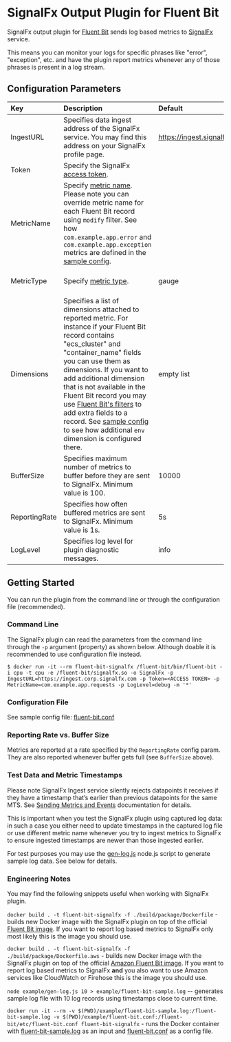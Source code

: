 # SignalFx Output Plugin for Fluent Bit

SignalFx output plugin for [Fluent Bit](https://docs.fluentbit.io) sends log based metrics to [SignalFx](https://www.SignalFx.com) service.

This means you can monitor your logs for specific phrases like "error", "exception", etc. and have the plugin report metrics whenever any of those phrases is present in a log stream.

## Configuration Parameters

| Key | Description | Default | Example |
| :--- | :--- | :--- | :--- |
| IngestURL | Specifies data ingest address of the SignalFx service. You may find this address on your SignalFx profile page. | https://ingest.signalfx.com | https://ingest.eu0.signalfx.com |
| Token | Specify the SignalFx [access token](https://docs.signalfx.com/en/latest/admin-guide/tokens.html#working-with-access-tokens). | | abcdefgh12345678 |
| MetricName | Specify [metric name](https://docs.signalfx.com/en/latest/reference/glossary/glossary.html#term-metric). Please note you can override metric name for each Fluent Bit record using `modify` filter. See how `com.example.app.error` and `com.example.app.exception` metrics are defined in the [sample config](example/fluent-bit.conf). |  | com.example.app.requests |
| MetricType | Specify [metric type](https://docs.signalfx.com/en/latest/metrics-metadata/metric-types.html#metric-types). | gauge | "gauge", "counter" or "cumulative counter" (without quotes) |
| Dimensions | Specifies a list of dimensions attached to reported metric. For instance if your Fluent Bit record contains "ecs_cluster" and "container_name" fields you can use them as dimensions. If you want to add additional dimension that is not available in the Fluent Bit record you may use [Fluent Bit's filters](https://docs.fluentbit.io/manual/filter) to add extra fields to a record. See [sample config](example/fluent-bit.conf) to see how additional `env` dimension is configured there. | empty list | ecs_cluster, container_name, realm |
| BufferSize | Specifies maximum number of metrics to buffer before they are sent to SignalFx. Minimum value is 100. | 10000 | any value >= 100 |
| ReportingRate | Specifies how often buffered metrics are sent to SignalFx. Minimum value is 1s. | 5s | 1s, 5s, 3m, etc. |
| LogLevel | Specifies log level for plugin diagnostic messages. | info | debug, info, warning, error |

## Getting Started

You can run the plugin from the command line or through the configuration file (recommended).

### Command Line

The SignalFx plugin can read the parameters from the command line through the `-p` argument \(property\) as shown below. Although doable it is recommended to use configuration file instead.

`$ docker run -it --rm fluent-bit-signalfx /fluent-bit/bin/fluent-bit -i cpu -t cpu -e /fluent-bit/signalfx.so -o SignalFx -p IngestURL=https://ingest.corp.signalfx.com -p Token=<ACCESS TOKEN> -p MetricName=com.example.app.requests -p LogLevel=debug -m '*'`

### Configuration File

See sample config file: [fluent-bit.conf](example/fluent-bit.conf)

### Reporting Rate vs. Buffer Size 

Metrics are reported at a rate specified by the `ReportingRate` config param. They are also reported whenever buffer gets full (see `BufferSize` above).

### Test Data and Metric Timestamps

Please note SignalFx Ingest service silently rejects datapoints it receives if they have a timestamp that’s earlier than previous datapoints for the same MTS. See [Sending Metrics and Events](https://developers.signalfx.com/metrics/data_ingest_overview.html) documentation for details.

This is important when you test the SignalFx plugin using captured log data: in such a case you either need to update timestamps in the captured log file or use different metric name whenever you try to ingest metrics to SignalFx to ensure ingested timestamps are newer than those ingested earlier.

For test purposes you may use the [gen-log.js](example/gen-log.js) node.js script to generate sample log data. See below for details.

### Engineering Notes

You may find the following snippets useful when working with SignalFx plugin.

`docker build . -t fluent-bit-signalfx -f ./build/package/Dockerfile` - builds new Docker image with the SignalFx plugin on top of the official [Fluent Bit image](https://hub.docker.com/r/fluent/fluent-bit/tags). If you want to report log based metrics to SignalFx only most likely this is the image you should use.

`docker build . -t fluent-bit-signalfx -f ./build/package/Dockerfile.aws` - builds new Docker image with the SignalFx plugin on top of the official [Amazon Fluent Bit image](https://hub.docker.com/r/fluent/fluent-bit/tags). If you want to report log based metrics to SignalFx **and** you also want to use Amazon services like CloudWatch or Firehose this is the image you should use.

`node example/gen-log.js 10 > example/fluent-bit-sample.log` -- generates sample log file with 10 log records using timestamps close to current time.

`docker run -it --rm -v $(PWD)/example/fluent-bit-sample.log:/fluent-bit-sample.log -v $(PWD)/example/fluent-bit.conf:/fluent-bit/etc/fluent-bit.conf fluent-bit-signalfx` - runs the Docker container with [fluent-bit-sample.log](example/fluent-bit-sample.log) as an input and [fluent-bit.conf](example/fluent-bit.conf) as a config file.
